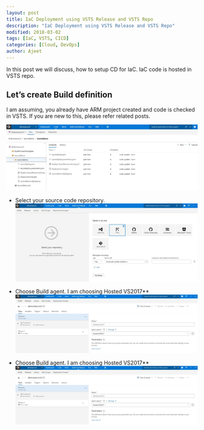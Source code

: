 ```yaml
---
layout: post
title: IaC Deployment using VSTS Release and VSTS Repo
description: "IaC Deployment using VSTS Release and VSTS Repo"
modified: 2018-03-02
tags: [IaC, VSTS, CICD]
categories: [Cloud, DevOps]
author: Ajeet
---
```

In this post we will discuss, how to setup CD for IaC. IaC code is hosted in VSTS repo.

<!--more-->


## Let’s create Build definition 

I am assuming, you already have ARM project created and code is checked in VSTS.
If you are new to this, please refer related posts.

![j](/images/posts/iaccicd/tfcvsource.JPG)

*   Select your source code repository. 
![j](/images/posts/iaccicd/tfvcbuild1.JPG)

*   Choose Build agent.  I am choosing Hosted VS2017**
![j](/images/posts/iaccicd/tfvcbuild2.JPG)

*   Choose Build agent.  I am choosing Hosted VS2017**
![j](/images/posts/iaccicd/tfvcbuild2.JPG)



